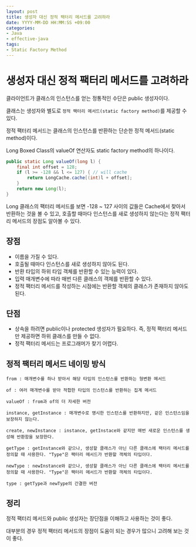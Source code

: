 ```yaml
---
layout: post
title: 생성자 대신 정적 팩터리 메서드를 고려하라
date: YYYY-MM-DD HH:MM:SS +09:00
categories:
- Java
- effective-java
tags:
- Static Factory Method
---
```

# 생성자 대신 정적 팩터리 메서드를 고려하라

클라이언트가 클래스의 인스턴스를 얻는 정통적인 수단은 public 생성자이다.

클래스는 생성자와 별도로 `정적 팩터리 메서드(static factory method)`를 제공할 수 있다.

정적 팩터리 메서드는 클래스의 인스턴스를 반환하는 단순한 정적 메서드(static method)이다.

Long Boxed Class의 valueOf 연산자도 static factory method의 하나이다.

```java
public static Long valueOf(long l) {
	final int offset = 128;
	if (l >= -128 && l <= 127) { // will cache
		return LongCache.cache[(int)l + offset];
	}
	return new Long(l);
}
```

Long 클래스의 팩터리 메서드를 보면 -128 ~ 127 사이의 값들은 Cache에서 찾아서 반환하는 것을 볼 수 있고, 호출할 때마다 인스턴스를 새로 생성하지 않는다는 정적 팩터리 메서드의 장점도 알아볼 수 있다.

## 장점

- 이름을 가질 수 있다.
- 호출될 때마다 인스턴스를 새로 생성하지 않아도 된다.
- 반환 타입의 하위 타입 객체를 반환할 수 있는 능력이 있다.
- 입력 매개변수에 따라 매번 다른 클래스의 객체를 반환할 수 있다.
- 정적 팩터리 메서드를 작성하는 시점에는 반환할 객체의 클래스가 존재하지 않아도 된다.

## 단점

- 상속을 하려면 public이나 protected 생성자가 필요하다. 즉, 정적 팩터리 메서드만 제공하면 하위 클래스를 만들 수 없다.
- 정적 팩터리 메서드는 프로그래머가 찾기 어렵다.

## 정적 팩터리 메서드 네이밍 방식

```
from : 매개변수를 하나 받아서 해당 타입의 인스턴스를 반환하는 형변환 메서드

of : 여러 매개변수를 받아 적합한 타입의 인스턴스를 반환하는 집계 메서드

valueOf : from과 of의 더 자세한 버전

instance, getInstance : 매개변수로 명시한 인스턴스를 반환하지만, 같은 인스턴스임을 보장하지 않는다.

create, newInstance : instance, getInstace와 같지만 매번 새로운 인스턴스를 생성해 반환함을 보장한다.

getType : getInstance와 같으나, 생성할 클래스가 아닌 다른 클래스에 팩터리 메서드를 정의할 때 사용한다. "Type"은 팩터리 메서드가 반환할 객체의 타입이다.

newType : newInstance와 같으나, 생성할 클래스가 아닌 다른 클래스에 팩터리 메서드를 정의할 때 사용한다. "Type"은 팩터리 메서드가 반환할 객체의 타입이다.

type : getType과 newType의 간결한 버전
```

## 정리

정적 팩터리 메서드와 public 생성자는 장단점을 이해하고 사용하는 것이 좋다.

대부분의 경우 정적 팩터리 메서드의 장점이 도움이 되는 경우가 많으니 고려해 보는 것이 좋다.
